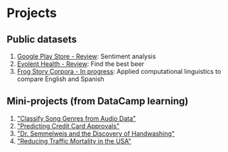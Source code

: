 # Projects

## Public datasets
1. [Google Play Store - Review](https://github.com/Noel-Ocean/Projects/blob/main/GooglePlayStore_ReviewSentiment.ipynb): Sentiment analysis
2. [Evolent Health - Review](https://github.com/Noel-Ocean/Projects/blob/main/EvolentHealth_BestBeer.ipynb): Find the best beer
3. [Frog Story Corpora - In progress](https://github.com/Noel-Ocean/Projects_Selected/tree/main/Frog%20Story%20Corpora): Applied computational linguistics to compare English and Spanish

## Mini-projects (from DataCamp learning)
1. ["Classify Song Genres from Audio Data"](https://app.datacamp.com/workspace/w/0522f101-c693-4e65-9ee6-84f9336abdd8)
2. ["Predicting Credit Card Approvals"](https://app.datacamp.com/workspace/w/987694ac-5427-4908-911a-281df810a383)
3. ["Dr. Semmelweis and the Discovery of Handwashing"](https://app.datacamp.com/workspace/w/b566287d-0203-42ea-8191-9f172041c99c)
4. ["Reducing Traffic Mortality in the USA"](https://app.datacamp.com/workspace/w/0c047820-b16d-4e85-a214-cc9b90d40bd9)
